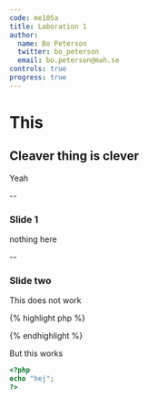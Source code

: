 ```yaml
---
code: me105a
title: Laboration 1
author:
  name: Bo Peterson
  twitter: bo_peterson
  email: bo.peterson@mah.se
controls: true
progress: true
---
```


# This

## Cleaver thing is clever

Yeah

--

### Slide 1

nothing here

--

### Slide two

This does not work

{% highlight php %}
<?php
echo "hej";
?>
{% endhighlight %}

But this works

```php
<?php
echo "hej";
?>
```

